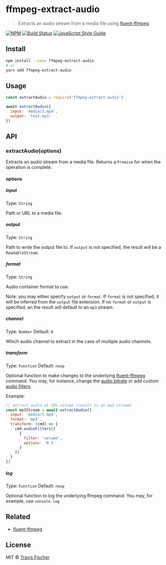 # ffmpeg-extract-audio

> Extracts an audio stream from a media file using [fluent-ffmpeg](https://github.com/fluent-ffmpeg/node-fluent-ffmpeg).

[![NPM](https://img.shields.io/npm/v/ffmpeg-extract-audio.svg)](https://www.npmjs.com/package/ffmpeg-extract-audio) [![Build Status](https://travis-ci.org/transitive-bullshit/ffmpeg-extract-audio.svg?branch=master)](https://travis-ci.org/transitive-bullshit/ffmpeg-extract-audio) [![JavaScript Style Guide](https://img.shields.io/badge/code_style-standard-brightgreen.svg)](https://standardjs.com)

## Install

```bash
npm install --save ffmpeg-extract-audio
# or
yarn add ffmpeg-extract-audio
```

## Usage

```js
const extractAudio = require('ffmpeg-extract-audio')

await extractAudio({
  input: 'media/1.mp4',
  output: 'test.mp3'
})
```

## API

### extractAudio(options)

Extracts an audio stream from a media file. Returns a `Promise` for when the operation is complete.

#### options

##### input

Type: `String`

Path or URL to a media file.

##### output

Type: `String`

Path to write the output file to. If `output` is not specified, the result will be a `ReadableStream`.

##### format

Type: `String`

Audio container format to use.

Note: you may either specify `output` or `format`. If `format` is not specified, it will be inferred from the `output` file extension. If no `format` or `output` is specified, an the result will default to an `mp3` stream.

##### channel

Type: `Number`
Default: `0`

Which audio channel to extract in the case of multiple audio channels.

##### transform

Type: `Function`
Default: `noop`

Optional function to make changes to the underlying [fluent-ffmpeg](https://github.com/fluent-ffmpeg/node-fluent-ffmpeg) command. You may, for instance, change the [audio bitrate](https://github.com/fluent-ffmpeg/node-fluent-ffmpeg#audiobitratebitrate-set-audio-bitrate) or add custom [audio filters](https://github.com/fluent-ffmpeg/node-fluent-ffmpeg#audiofiltersfilter-add-custom-audio-filters).

Example:
```js
// extract audio at 50% volume (result is an mp3 stream)
const mp3Stream = await extractAudio({
  input: 'media/1.mp4',
  format: 'mp3',
  transform: (cmd) => {
    cmd.audioFilters([
      {
        filter: 'volume',
        options: '0.5'
      }
    ])
  }
})
```

##### log

Type: `Function`
Default: `noop`

Optional function to log the underlying ffmpeg command. You may, for example, use `console.log`

## Related

- [fluent-ffmpeg](https://github.com/fluent-ffmpeg/node-fluent-ffmpeg)

## License

MIT © [Travis Fischer](https://github.com/transitive-bullshit)
